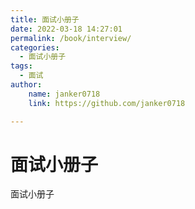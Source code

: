 ```yaml
---
title: 面试小册子
date: 2022-03-18 14:27:01 
permalink: /book/interview/
categories:
  - 面试小册子
tags:
  - 面试 
author:
    name: janker0718 
    link: https://github.com/janker0718

---
```

# 面试小册子

面试小册子